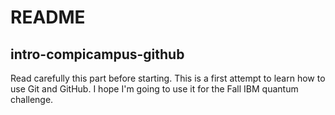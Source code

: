# README

## intro-compicampus-github

Read carefully this part before starting. This is a first attempt to learn how to use Git and GitHub. I hope I'm going to use it for the Fall IBM quantum challenge.
